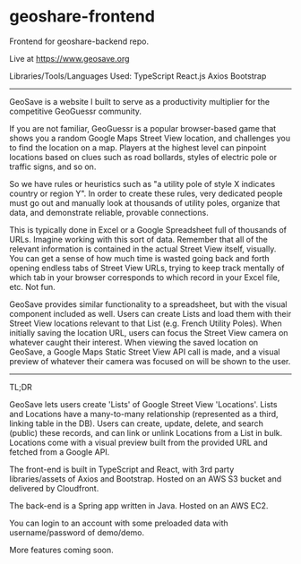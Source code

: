 # geoshare-frontend
Frontend for geoshare-backend repo.

Live at https://www.geosave.org

Libraries/Tools/Languages Used:
TypeScript
React.js
Axios
Bootstrap

_____

GeoSave is a website I built to serve as a productivity multiplier for the competitive GeoGuessr community. 

If you are not familiar, GeoGuessr is a popular browser-based game that shows you a random Google Maps Street View location, and challenges you to find the location on a map. Players at the highest level can pinpoint locations based on clues such as road bollards, styles of electric pole or traffic signs, and so on.

So we have rules or heuristics such as "a utility pole of style X indicates country or region Y". In order to create these rules, very dedicated people must go out and manually look at thousands of utility poles, organize that data, and demonstrate reliable, provable connections. 

This is typically done in Excel or a Google Spreadsheet full of thousands of URLs. Imagine working with this sort of data. Remember that all of the relevant information is contained in the actual Street View itself, visually. You can get a sense of how much time is wasted going back and forth opening endless tabs of Street View URLs, trying to keep track mentally of which tab in your browser corresponds to which record in your Excel file, etc. Not fun.

GeoSave provides similar functionality to a spreadsheet, but with the visual component included as well. Users can create Lists and load them with their Street View locations relevant to that List (e.g. French Utility Poles). When initially saving the location URL, users can focus the Street View camera on whatever caught their interest. When viewing the saved location on GeoSave, a Google Maps Static Street View API call is made, and a visual preview of whatever their camera was focused on will be shown to the user.

_____

TL;DR

GeoSave lets users create 'Lists' of Google Street View 'Locations'. Lists and Locations have a many-to-many relationship (represented as a third, linking table in the DB). Users can create, update, delete, and search (public) these records, and can link or unlink Locations from a List in bulk. Locations come with a visual preview built from the provided URL and fetched from a Google API.

The front-end is built in TypeScript and React, with 3rd party libraries/assets of Axios and Bootstrap. Hosted on an AWS S3 bucket and delivered by Cloudfront.

The back-end is a Spring app written in Java. Hosted on an AWS EC2.

You can login to an account with some preloaded data with username/password of demo/demo.

More features coming soon.
